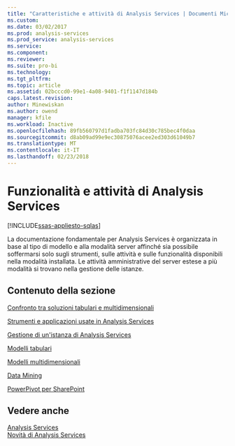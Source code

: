 ```yaml
---
title: "Caratteristiche e attività di Analysis Services | Documenti Microsoft"
ms.custom: 
ms.date: 03/02/2017
ms.prod: analysis-services
ms.prod_service: analysis-services
ms.service: 
ms.component: 
ms.reviewer: 
ms.suite: pro-bi
ms.technology: 
ms.tgt_pltfrm: 
ms.topic: article
ms.assetid: 02bcccd0-99e1-4a08-9401-f1f1147d184b
caps.latest.revision: 
author: Minewiskan
ms.author: owend
manager: kfile
ms.workload: Inactive
ms.openlocfilehash: 89fb560797d1fadba703fc84d30c785bec4f0daa
ms.sourcegitcommit: d8ab09ad99e9ec30875076acee2ed303d61049b7
ms.translationtype: MT
ms.contentlocale: it-IT
ms.lasthandoff: 02/23/2018
---
```

# <a name="analysis-services-features-and-tasks"></a>Funzionalità e attività di Analysis Services
[!INCLUDE[ssas-appliesto-sqlas](../includes/ssas-appliesto-sqlas.md)]

  La documentazione fondamentale per Analysis Services è organizzata in base al tipo di modello e alla modalità server affinché sia possibile soffermarsi solo sugli strumenti, sulle attività e sulle funzionalità disponibili nella modalità installata. Le attività amministrative del server estese a più modalità si trovano nella gestione delle istanze.  
  
## <a name="in-this-section"></a>Contenuto della sezione  
 [Confronto tra soluzioni tabulari e multidimensionali ](../analysis-services/comparing-tabular-and-multidimensional-solutions-ssas.md)  
  
 [Strumenti e applicazioni usate in Analysis Services](../analysis-services/tools-and-applications-used-in-analysis-services.md)  
  
 [Gestione di un'istanza di Analysis Services](../analysis-services/instances/analysis-services-instance-management.md)  
  
[Modelli tabulari](../analysis-services/tabular-models/tabular-models-ssas.md) 

[Modelli multidimensionali](../analysis-services/multidimensional-models/multidimensional-models-ssas.md)
  
 [Data Mining ](../analysis-services/data-mining/data-mining-ssas.md)  
  
 [PowerPivot per SharePoint ](../analysis-services/power-pivot-sharepoint/power-pivot-for-sharepoint-ssas.md)  
  
## <a name="see-also"></a>Vedere anche  
 [Analysis Services](../analysis-services/analysis-services.md)   
 [Novità di Analysis Services](../analysis-services/what-s-new-in-analysis-services.md)  
  
  
